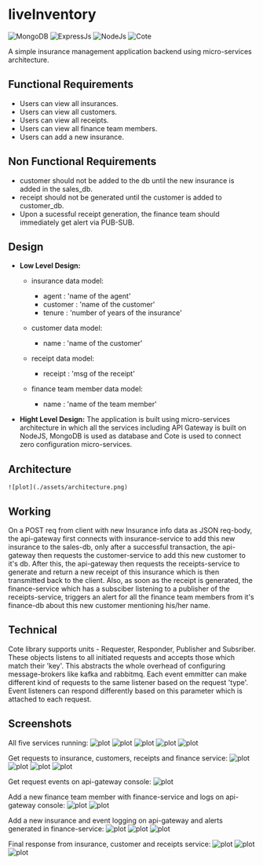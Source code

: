 # liveInventory
![MongoDB](https://img.shields.io/badge/db-mongoDB-brightgreen)
![ExpressJs](https://img.shields.io/badge/framework-expressJS-brightgreen)
![NodeJs](https://img.shields.io/badge/backend-nodejs-brightgreen)
![Cote](https://img.shields.io/badge/backend-cote-red)

A simple insurance management application backend using micro-services architecture. 

## Functional Requirements
- Users can view all insurances.
- Users can view all customers.
- Users can view all receipts.
- Users can view all finance team members.
- Users can add a new insurance.

## Non Functional Requirements
- customer should not be added to the db until the new insurance is added in the sales_db.
- receipt should not be generated until the customer is added to customer_db.
- Upon a sucessful receipt generation, the finance team should immediately get alert via PUB-SUB.

## Design
- **Low Level Design:** 
    - insurance data model:
        - agent : 'name of the agent'
        - customer : 'name of the customer'
        - tenure : 'number of years of the insurance'

    - customer data model:
        - name : 'name of the customer'
    
    - receipt data model:
        - receipt : 'msg of the receipt'

    - finance team member data model:
        - name : 'name of the team member'
    
- **Hight Level Design:** The application is built using micro-services architecture in which all the services including API Gateway is built on NodeJS, MongoDB is used as database and Cote is used to connect zero configuration micro-services.

## Architecture
    ![plot](./assets/architecture.png)

## Working
On a POST req from client with new Insurance info data as JSON req-body, the api-gateway first connects with insurance-service to add this new insurance to the sales-db, only after a successful transaction, the api-gateway then requests the customer-service to add this new customer to it's db. After this, the api-gateway then requests the receipts-service to generate and return a new receipt of this insurance which is then transmitted back to the client.
Also, as soon as the receipt is generated, the finance-service which has a subsciber listening to a publisher of the receipts-service, triggers an alert for all the finance team members from it's finance-db about this new customer mentioning his/her name.

## Technical
Cote library supports units - Requester, Responder, Publisher and Subsriber. These objects listens to all initiated requests and accepts those which match their 'key'. This abstracts the whole overhead of configuring message-brokers like kafka and rabbitmq. 
Each event emmitter can make different kind of requests to the same listener based on the request 'type'. Event listeners can respond differently based on this parameter which is attached to each request.

## Screenshots
All five services running:
    ![plot](./assets/screenshots/api_gateway_running.png)
    ![plot](./assets/screenshots/insurance_service_running.png)
    ![plot](./assets/screenshots/customer_service_running.png)
    ![plot](./assets/screenshots/receipt_service_running.png)
    ![plot](./assets/screenshots/finance_service_running.png)

Get requests to insurance, customers, receipts and finance service:
    ![plot](./assets/screenshots/api_get_insurances.png)
    ![plot](./assets/screenshots/api_get_customers.png)
    ![plot](./assets/screenshots/api_get_receipts.png)
    ![plot](./assets/screenshots/api_get_finance_team.png)

Get request events on api-gateway console:
    ![plot](./assets/screenshots/api_gateway_events_logging.png)

Add a new finance team member with finance-service and logs on api-gateway console:
    ![plot](./assets/screenshots/api_add_finance_member.png)
    ![plot](./assets/screenshots/api_gateway_add_finance_member_event_logging.png)

Add a new insurance and event logging on api-gateway and alerts generated in finance-service:
    ![plot](./assets/screenshots/api_add_insurance.png)
    ![plot](./assets/screenshots/api_gateway_add_insurance_event_logging.png)
    ![plot](./assets/screenshots/finance_service_subscribed_event_logging.png)

Final response from insurance, customer and receipts service:
    ![plot](./assets/screenshots/final_api_get_insurances.png)
    ![plot](./assets/screenshots/final_api_get_customers.png)
    ![plot](./assets/screenshots/final_api_get_receipts.png)
